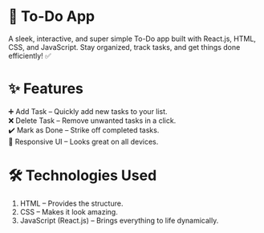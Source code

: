 # 🚀 To-Do App

A sleek, interactive, and super simple To-Do app built with React.js, HTML, CSS, and JavaScript. Stay organized, track tasks, and get things done efficiently! ✅

# ✨ Features

➕ Add Task – Quickly add new tasks to your list.<br>
❌ Delete Task – Remove unwanted tasks in a click.<br>
✔️ Mark as Done – Strike off completed tasks.<br>
🎨 Responsive UI – Looks great on all devices.<br>

# 🛠️ Technologies Used

1. HTML – Provides the structure.<br>
2. CSS – Makes it look amazing.<br>
3. JavaScript (React.js) – Brings everything to life dynamically.<br>
